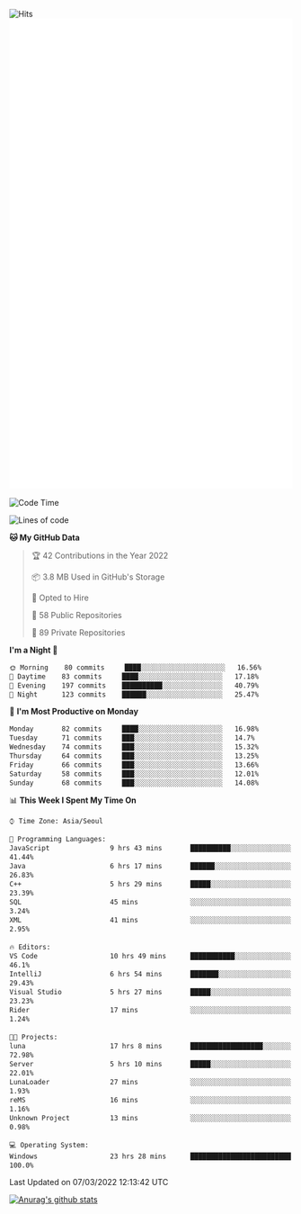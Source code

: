 ![Hits](https://hits.seeyoufarm.com/api/count/incr/badge.svg?url=https%3A%2F%2Fgithub.com%2Fkokose1234&count_bg=%2379C83D&title_bg=%23555555&icon=apple.svg&icon_color=%23E7E7E7&title=hits&edge_flat=false)
<br/>
![Metrics](https://github.com/kokose1234/kokose1234/blob/main/github-metrics.svg)

<!--START_SECTION:waka-->
![Code Time](http://img.shields.io/badge/Code%20Time-548%20hrs%206%20mins-blue)

![Lines of code](https://img.shields.io/badge/From%20Hello%20World%20I%27ve%20Written-8%20Million%20lines%20of%20code-blue)

**🐱 My GitHub Data** 

> 🏆 42 Contributions in the Year 2022
 > 
> 📦 3.8 MB Used in GitHub's Storage 
 > 
> 💼 Opted to Hire
 > 
> 📜 58 Public Repositories 
 > 
> 🔑 89 Private Repositories  
 > 
**I'm a Night 🦉** 

```text
🌞 Morning    80 commits     ████░░░░░░░░░░░░░░░░░░░░░   16.56% 
🌆 Daytime    83 commits     ████░░░░░░░░░░░░░░░░░░░░░   17.18% 
🌃 Evening    197 commits    ██████████░░░░░░░░░░░░░░░   40.79% 
🌙 Night      123 commits    ██████░░░░░░░░░░░░░░░░░░░   25.47%

```
📅 **I'm Most Productive on Monday** 

```text
Monday       82 commits     ████░░░░░░░░░░░░░░░░░░░░░   16.98% 
Tuesday      71 commits     ███░░░░░░░░░░░░░░░░░░░░░░   14.7% 
Wednesday    74 commits     ███░░░░░░░░░░░░░░░░░░░░░░   15.32% 
Thursday     64 commits     ███░░░░░░░░░░░░░░░░░░░░░░   13.25% 
Friday       66 commits     ███░░░░░░░░░░░░░░░░░░░░░░   13.66% 
Saturday     58 commits     ███░░░░░░░░░░░░░░░░░░░░░░   12.01% 
Sunday       68 commits     ███░░░░░░░░░░░░░░░░░░░░░░   14.08%

```


📊 **This Week I Spent My Time On** 

```text
⌚︎ Time Zone: Asia/Seoul

💬 Programming Languages: 
JavaScript               9 hrs 43 mins       ██████████░░░░░░░░░░░░░░░   41.44% 
Java                     6 hrs 17 mins       ██████░░░░░░░░░░░░░░░░░░░   26.83% 
C++                      5 hrs 29 mins       █████░░░░░░░░░░░░░░░░░░░░   23.39% 
SQL                      45 mins             ░░░░░░░░░░░░░░░░░░░░░░░░░   3.24% 
XML                      41 mins             ░░░░░░░░░░░░░░░░░░░░░░░░░   2.95%

🔥 Editors: 
VS Code                  10 hrs 49 mins      ███████████░░░░░░░░░░░░░░   46.1% 
IntelliJ                 6 hrs 54 mins       ███████░░░░░░░░░░░░░░░░░░   29.43% 
Visual Studio            5 hrs 27 mins       █████░░░░░░░░░░░░░░░░░░░░   23.23% 
Rider                    17 mins             ░░░░░░░░░░░░░░░░░░░░░░░░░   1.24%

🐱‍💻 Projects: 
luna                     17 hrs 8 mins       ██████████████████░░░░░░░   72.98% 
Server                   5 hrs 10 mins       █████░░░░░░░░░░░░░░░░░░░░   22.01% 
LunaLoader               27 mins             ░░░░░░░░░░░░░░░░░░░░░░░░░   1.93% 
reMS                     16 mins             ░░░░░░░░░░░░░░░░░░░░░░░░░   1.16% 
Unknown Project          13 mins             ░░░░░░░░░░░░░░░░░░░░░░░░░   0.98%

💻 Operating System: 
Windows                  23 hrs 28 mins      █████████████████████████   100.0%

```


 Last Updated on 07/03/2022 12:13:42 UTC
<!--END_SECTION:waka-->

[![Anurag's github stats](https://github-readme-stats.vercel.app/api?username=kokose1234&theme=dracula)](https://github.com/anuraghazra/github-readme-stats)



	
